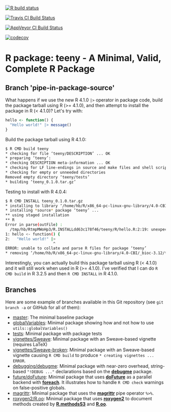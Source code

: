 <!-- badges: start -->
[![R build status](https://github.com/HenrikBengtsson/teeny/workflows/R-CMD-check/badge.svg)](https://github.com/HenrikBengtsson/teeny/actions)

[![Travis CI Build Status](https://travis-ci.org/HenrikBengtsson/teeny.svg?branch=master)](https://travis-ci.org/HenrikBengtsson/teeny/branches)

[![AppVeyor CI Build Status](https://ci.appveyor.com/api/projects/status/github/HenrikBengtsson/teeny?branch=master&svg=true)](https://ci.appveyor.com/project/HenrikBengtsson/teeny)

[![codecov](https://codecov.io/gh/HenrikBengtsson/teeny/branch/master/graph/badge.svg)](https://codecov.io/gh/HenrikBengtsson/teeny/branches)
<!-- badges: end -->


# R package: teeny - A Minimal, Valid, Complete R Package


## Branch 'pipe-in-package-source'

What happens if we use the new R 4.1.0 `|>` operator in package code, build the package tarball using R (>= 4.1.0), and then attempt to install the package in R (< 4.1.0)?  Let's try with:

```r
hello <- function() {
  "Hello world!" |> message()
}
```

Build the package tarball using R 4.1.0:

```sh
$ R CMD build teeny 
* checking for file ‘teeny/DESCRIPTION’ ... OK
* preparing ‘teeny’:
* checking DESCRIPTION meta-information ... OK
* checking for LF line-endings in source and make files and shell scripts
* checking for empty or unneeded directories
Removed empty directory ‘teeny/tests’
* building ‘teeny_0.1.0.tar.gz’
```

Testing to install with R 4.0.4:

```sh
$ R CMD INSTALL teeny_0.1.0.tar.gz 
* installing to library ‘/home/hb/R/x86_64-pc-linux-gnu-library/4.0-CBI/_bioc-3.12’
* installing *source* package ‘teeny’ ...
** using staged installation
** R
Error in parse(outFile) : 
  /tmp/hb/RtmpMWoHp3/R.INSTALLdd63c178f46/teeny/R/hello.R:2:19: unexpected '>'
1: hello <- function() {
2:   "Hello world!" |>
                     ^
ERROR: unable to collate and parse R files for package ‘teeny’
* removing ‘/home/hb/R/x86_64-pc-linux-gnu-library/4.0-CBI/_bioc-3.12/teeny’
```


Interestingly, you can actually build this package tarball using R (< 4.1.0) and it will still work when used in R (>= 4.1.0).  I've verified that I can do `R CMD build` in R 3.2.5 and then `R CMD INSTALL` in R 4.1.0.



## Branches

Here are some example of branches available in this Git repository (see `git branch -a` or GitHub for all of them):

* [master](https://github.com/HenrikBengtsson/teeny): The minimal baseline package
* [globalVariables](https://github.com/HenrikBengtsson/teeny/tree/globalVariables): Minimal package showing how and not how to use `utils::globalVariables()`
* [tests](https://github.com/HenrikBengtsson/teeny/tree/tests): Minimal package with package tests
* [vignettes/Sweave](https://github.com/HenrikBengtsson/teeny/tree/vignettes/Sweave): Minimal package with an Sweave-based vignette (requires LaTeX)
* [vignettes/Sweave-broken](https://github.com/HenrikBengtsson/teeny/tree/vignettes/Sweave-broken): Minimal package with an Sweave-based vignette causing `R CMD build` to produce `* creating vignettes ... ERROR`.
* [debugging/debugme](https://github.com/HenrikBengtsson/teeny/tree/debugging/debugme): Minimal package with near-zero overhead, string-based `"!DEBUG ..."` declarations based on the **[debugme]** package.
* [future/doFuture](https://github.com/HenrikBengtsson/teeny/tree/future/doFuture): Minimal package that uses **[doFuture]** as a parallel backend with **[foreach]**.  It illustrates how to handle `R CMD check` warnings on false-positive globals.
* [magrittr](https://github.com/HenrikBengtsson/teeny/tree/magrittr): Minimal package that uses the **[magrittr]** pipe operator `%>%`.
* [roxygen2/R.oo](https://github.com/HenrikBengtsson/teeny/tree/roxygen2/R.oo): Minimal package that uses **[roxygen2]** to document methods created by **[R.methodsS3]** and **[R.oo]**.

[debugme]: https://cran.r-project.org/package=debugme
[doFuture]: https://cran.r-project.org/package=doFuture
[foreach]: https://cran.r-project.org/package=foreach
[magrittr]: https://cran.r-project.org/package=magrittr
[roxygen2]: https://cran.r-project.org/package=roxygen2
[R.methodsS3]: https://cran.r-project.org/package=R.methodsS3
[R.oo]: https://cran.r-project.org/package=R.oo
